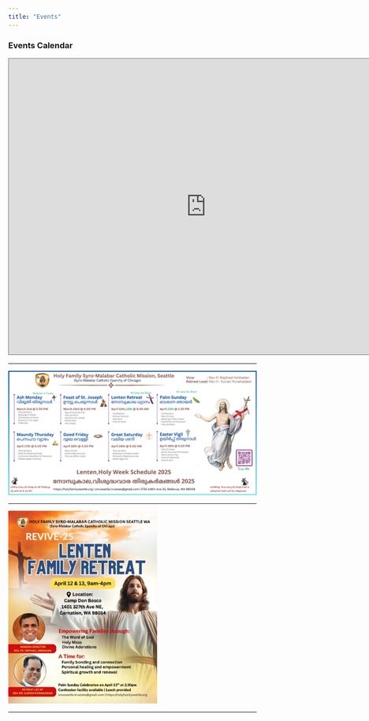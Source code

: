 ```yaml
---
title: "Events"
---
```


<div>
    <h3>Events Calendar</h3>
    <div class="container-iframe">
        <iframe class="responsive-iframe" src="https://calendar.google.com/calendar/embed?height=600&wkst=1&ctz=America%2FLos_Angeles&showPrint=0&src=c21jc2VhdHRsZS50cnVzdGVlc0BnbWFpbC5jb20&src=NmVlNjY4ZTkzMzNmYTAxOTI2MGQ3MzlmODQ1YzY0ZWI0YjkwMTZkY2M4ZmE5ZjdiMGJhYWNhZTdiZDQ1ODYzMEBncm91cC5jYWxlbmRhci5nb29nbGUuY29t&src=Y181OGFkM2FiNzMxM2U4OTRkZWYxMDFjNmE2MjNhZDBjYTE2N2QxMmU5NmVlZTUxYzdjMmVlY2VjNDU4NjcyMzc5QGdyb3VwLmNhbGVuZGFyLmdvb2dsZS5jb20&color=%237CB342&color=%23AD1457&color=%23009688" style="border:solid 1px #777" width="800" height="600" frameborder="0" scrolling="no"></iframe>
    </div>
</div>

---

<img src="/img/holy_week_2025.jpg" width="auto" height="auto">

---
    
<img src="/img/retreat_2025.jpg" width="60%" height="auto">

---
